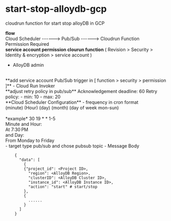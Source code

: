 # start-stop-alloydb-gcp
cloudrun function for start stop alloyDB in GCP

**flow** <br/>
Cloud Scheduler ------> Pub/Sub ------> Cloudrun Function
<br/>
Permission Required <br/>
**service account permission clourun function** ( Revision > Security > Identity & encryption > service account )
- AlloyDB admin
<br/>
**add service account Pub/Sub trigger in [ function > security > permission ]**
- Cloud Run Invoker
<br/>
**adjust retry policy in pub/sub**
Acknowledgement deadline: 60
Retry policy:
- min: 10
- max: 20
<br/>
**Cloud Scheduler Configuration**
- frequency in cron format <br/>
    (minute) (Hour) (day) (month) (day of week mon-sun) <br/>
    <br/>
    *example* 30 19 * * 1-5 <br/>
    Minute and Hour: <br/>
    At 7:30 PM <br/>
    and Day: <br/>
    From Monday to Friday <br/>
- target type
  pub/sub and chose pubsub topic
- Message Body

```
    {
      "data": [
        {
        {"project_id": <Project ID>,
          "region": <AlloyDB Region>,
          "clusterID": <AlloyDB Cluster ID>,
          "instance_id": <AlloyDB Instance ID>,
          "action": "start" # start/stop
        },
        {
          ......
        }
      ]
    }
```
